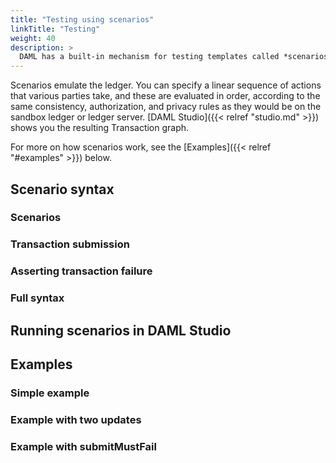 ```yaml
---
title: "Testing using scenarios"
linkTitle: "Testing"
weight: 40
description: >
  DAML has a built-in mechanism for testing templates called *scenarios*.
---
```


Scenarios emulate the ledger. You can specify a linear sequence of actions that various parties take, and these are evaluated in order, according to the same consistency, authorization, and privacy rules as they would be on the sandbox ledger or ledger server. [DAML Studio]({{< relref "studio.md" >}}) shows you the resulting Transaction graph.

For more on how scenarios work, see the [Examples]({{< relref "#examples" >}}) below.

## Scenario syntax

### Scenarios

### Transaction submission

### Asserting transaction failure

### Full syntax

## Running scenarios in DAML Studio

## Examples

### Simple example

### Example with two updates

### Example with submitMustFail

